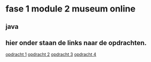 # fase 1 module 2 museum online
## java 

## hier onder staan de links naar de opdrachten.

[opdracht 1](https://33257.hosts1.ma-cloud.nl/les1-background-color/)
[opdracht 2](http://33257.hosts1.ma-cloud.nl/f1m2js/)
[opdracht 3](https://33257.hosts1.ma-cloud.nl/les3%20tentoonstelling/)
[opdracht 4](https://33257.hosts1.ma-cloud.nl/seizoen/)
